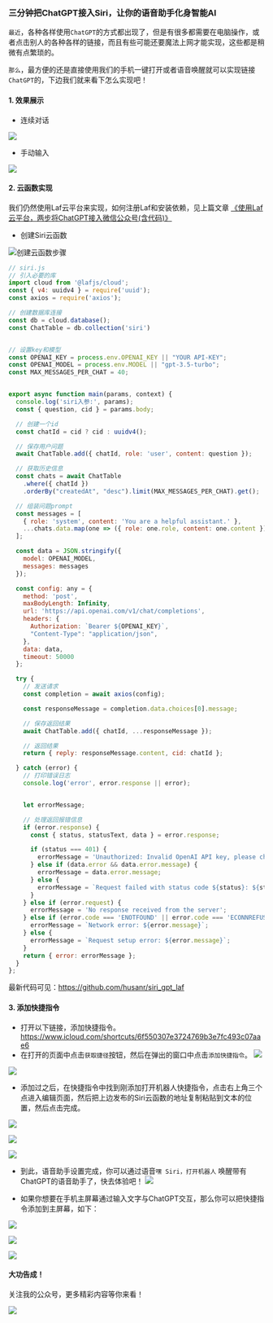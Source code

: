 ### 三分钟把ChatGPT接入Siri，让你的语音助手化身智能AI
`最近`，各种各样使用`ChatGPT`的方式都出现了，但是有很多都需要在电脑操作，或者点击别人的各种各样的链接，而且有些可能还要魔法上网才能实现，这些都是稍微有点繁琐的。

`那么`，最方便的还是直接使用我们的手机一键打开或者语音唤醒就可以实现链接`ChatGPT`的，下边我们就来看下怎么实现吧！

#### 1. 效果展示
- 连续对话

![](https://files.mdnice.com/user/24883/aae93f71-0e4b-4873-83ea-960cd272e15f.png)


- 手动输入

![](https://files.mdnice.com/user/24883/722b0aa1-877b-4b44-bb42-8cb752491563.png)



#### 2. 云函数实现
我们仍然使用Laf云平台来实现，如何注册Laf和安装依赖，见上篇文章 [《使用Laf云平台，两步将ChatGPT接入微信公众号(含代码)》](https://mp.weixin.qq.com/s/1e0oZ9aPImnNq7yYvnLG5g)

- 创建Siri云函数

![创建云函数步骤](https://files.mdnice.com/user/24883/be03cd4a-91e5-4279-841f-f7b696441929.png)

```js
// siri.js
// 引入必要的库
import cloud from '@lafjs/cloud';
const { v4: uuidv4 } = require('uuid');
const axios = require('axios');

// 创建数据库连接
const db = cloud.database();
const ChatTable = db.collection('siri')


// 设置key和模型
const OPENAI_KEY = process.env.OPENAI_KEY || "YOUR API-KEY";
const OPENAI_MODEL = process.env.MODEL || "gpt-3.5-turbo";
const MAX_MESSAGES_PER_CHAT = 40;


export async function main(params, context) {
  console.log('siri入参:', params);
  const { question, cid } = params.body;

  // 创建一个id
  const chatId = cid ? cid : uuidv4();

  // 保存用户问题
  await ChatTable.add({ chatId, role: 'user', content: question });

  // 获取历史信息
  const chats = await ChatTable
    .where({ chatId })
    .orderBy("createdAt", "desc").limit(MAX_MESSAGES_PER_CHAT).get();

  // 组装问题prompt
  const messages = [
    { role: 'system', content: 'You are a helpful assistant.' },
    ...chats.data.map(one => ({ role: one.role, content: one.content })),
  ];

  const data = JSON.stringify({
    model: OPENAI_MODEL,
    messages: messages
  });

  const config: any = {
    method: 'post',
    maxBodyLength: Infinity,
    url: 'https://api.openai.com/v1/chat/completions',
    headers: {
      Authorization: `Bearer ${OPENAI_KEY}`,
      "Content-Type": "application/json",
    },
    data: data,
    timeout: 50000
  };

  try {
    // 发送请求
    const completion = await axios(config);

    const responseMessage = completion.data.choices[0].message;

    // 保存返回结果
    await ChatTable.add({ chatId, ...responseMessage });

    // 返回结果
    return { reply: responseMessage.content, cid: chatId };

  } catch (error) {
    // 打印错误日志
    console.log('error', error.response || error);


    let errorMessage;

    // 处理返回报错信息
    if (error.response) {
      const { status, statusText, data } = error.response;

      if (status === 401) {
        errorMessage = 'Unauthorized: Invalid OpenAI API key, please check your API key in the AirCode Environments tab.';
      } else if (data.error && data.error.message) {
        errorMessage = data.error.message;
      } else {
        errorMessage = `Request failed with status code ${status}: ${statusText}`;
      }
    } else if (error.request) {
      errorMessage = 'No response received from the server';
    } else if (error.code === 'ENOTFOUND' || error.code === 'ECONNREFUSED') {
      errorMessage = `Network error: ${error.message}`;
    } else {
      errorMessage = `Request setup error: ${error.message}`;
    }
    return { error: errorMessage };
  }
};
```
最新代码可见：https://github.com/husanr/siri_gpt_laf

#### 3. 添加快捷指令
- 打开以下链接，添加快捷指令。
https://www.icloud.com/shortcuts/6f550307e3724769b3e7fc493c07aae6
- 在打开的页面中点击`获取捷径`按钮，然后在弹出的窗口中点击`添加快捷指令`。
![](https://files.mdnice.com/user/24883/db39c0ff-12d4-4462-b15f-c1d42373bc8f.png)

![](https://files.mdnice.com/user/24883/f3201de2-df8f-49d0-9638-212895fb127d.png)

- 添加过之后，在快捷指令中找到刚添加打开机器人快捷指令，点击右上角三个点进入编辑页面，然后把上边发布的Siri云函数的地址复制粘贴到文本的位置，然后点击完成。

![](https://files.mdnice.com/user/24883/510e5b89-d2d6-4b45-8f6e-a029b78f8f8d.png)


![](https://files.mdnice.com/user/24883/c06ae2fb-4e56-459a-88e1-a7f43afb8163.png)


![](https://files.mdnice.com/user/24883/9f3a363c-1e5b-4c23-994b-0dac9f646671.png)

- 到此，语音助手设置完成，你可以通过语音`嘿 Siri，打开机器人` 唤醒带有ChatGPT的语音助手了，快去体验吧！
![](https://files.mdnice.com/user/24883/aae93f71-0e4b-4873-83ea-960cd272e15f.png)

- 如果你想要在手机主屏幕通过输入文字与ChatGPT交互，那么你可以把快捷指令添加到主屏幕，如下：

![](https://files.mdnice.com/user/24883/4f4b3fa1-5ac3-4c98-b57b-a260b44ed35e.png)

![](https://files.mdnice.com/user/24883/fde31fb3-bc21-4c95-80bd-893a89a14ce3.png)

![](https://files.mdnice.com/user/24883/722b0aa1-877b-4b44-bb42-8cb752491563.png)

#### 大功告成！

关注我的公众号，更多精彩内容等你来看！

![](https://files.mdnice.com/user/24883/c36d68a7-439f-4876-b44c-87ee93b680cc.png)




